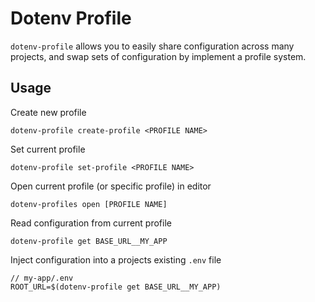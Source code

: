 # Dotenv Profile

`dotenv-profile` allows you to easily share configuration across many projects, and swap sets of configuration by implement a profile system.

## Usage

Create new profile
```
dotenv-profile create-profile <PROFILE NAME>
```

Set current profile
```
dotenv-profile set-profile <PROFILE NAME>
```

Open current profile (or specific profile) in editor
```
dotenv-profiles open [PROFILE NAME]
```

Read configuration from current profile
```
dotenv-profile get BASE_URL__MY_APP
``` 

Inject configuration into a projects existing `.env` file
```
// my-app/.env
ROOT_URL=$(dotenv-profile get BASE_URL__MY_APP)
```
